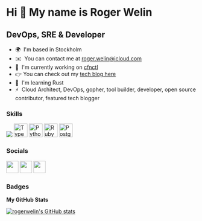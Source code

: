 Hi 👋 My name is Roger Welin
============================

DevOps, SRE & Developer
-----------------------

* 🌍  I'm based in Stockholm
* ✉️  You can contact me at [roger.welin@icloud.com](mailto:roger.welin@icloud.com)
* 🚀  I'm currently working on [cfnctl](https://github.com/rogerwelin/cfnctl)
* 👉 You can check out my [tech blog here](https://rogerwelin.github.io)
* 🧠  I'm learning Rust
* ⚡  Cloud Architect, DevOps, gopher, tool builder, developer, open source contributor, featured tech blogger

### Skills


<p align="left">
<img src="https://img.shields.io/badge/go-%2300ADD8.svg?&style=for-the-badge&logo=go&logoColor=white" />
<a href="https://www.typescriptlang.org/" target="_blank" rel="noreferrer"><img src="https://raw.githubusercontent.com/danielcranney/readme-generator/main/public/icons/skills/typescript-colored.svg" width="36" height="36" alt="TypeScript" /></a>
<a href="https://www.python.org/" target="_blank" rel="noreferrer"><img src="https://raw.githubusercontent.com/danielcranney/readme-generator/main/public/icons/skills/python-colored.svg" width="36" height="36" alt="Python" /></a>
<a href="https://www.ruby-lang.org/en/" target="_blank" rel="noreferrer"><img src="https://raw.githubusercontent.com/danielcranney/readme-generator/main/public/icons/skills/ruby-colored.svg" width="36" height="36" alt="Ruby" /></a>
<a href="https://www.postgresql.org/" target="_blank" rel="noreferrer"><img src="https://raw.githubusercontent.com/danielcranney/readme-generator/main/public/icons/skills/postgresql-colored.svg" width="36" height="36" alt="PostgreSQL" /></a>
   <img src="https://skillicons.dev/icons?i=bash,git,linux,aws,neovim,java" alt="">
</p>




### Socials

<p align="left"> <a href="https://www.github.com/rogerwelin" target="_blank" rel="noreferrer"><img src="https://raw.githubusercontent.com/danielcranney/readme-generator/main/public/icons/socials/github.svg" width="32" height="32" /></a> <a href="https://www.linkedin.com/in/rogerwelin" target="_blank" rel="noreferrer"><img src="https://raw.githubusercontent.com/danielcranney/readme-generator/main/public/icons/socials/linkedin.svg" width="32" height="32" /></a> <a href="https://www.twitter.com/mjolkbonde" target="_blank" rel="noreferrer"><img src="https://raw.githubusercontent.com/danielcranney/readme-generator/main/public/icons/socials/twitter.svg" width="32" height="32" /></a></p>

### Badges

<b>My GitHub Stats</b>

<a href="http://www.github.com/rogerwelin"><img src="https://github-readme-stats.vercel.app/api?username=rogerwelin&show_icons=true&hide=&count_private=true&title_color=0891b2&text_color=ffffff&icon_color=0891b2&bg_color=1c1917&hide_border=true&show_icons=true" alt="rogerwelin's GitHub stats" /></a>
